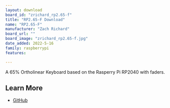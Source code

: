 ```yaml
---
layout: download
board_id: "zrichard_rp2.65-f"
title: "RP2.65-F Download"
name: "RP2.65-F"
manufacturer: "Zach Richard"
board_url: ""
board_image: "zrichard_rp2.65-f.jpg"
date_added: 2022-5-16
family: raspberrypi
features:

---
```


A 65% Ortholinear Keyboard based on the Rasperry Pi RP2040 with faders.

## Learn More

* [GitHub](https://github.com/BigTuna94/RP2.65-F)
